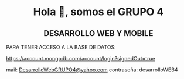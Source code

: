 <h1 align="center">Hola 👋, somos el GRUPO 4</h1>
<h2 align="center"> DESARROLLO WEB Y MOBILE</h2>

<p align="left">
</p>




<p>PARA TENER ACCESO A LA BASE DE DATOS:


https://account.mongodb.com/account/login?signedOut=true

mail: DesarrolloWebGRUPO4@yahoo.com
contraseña: desarrolloWEB4</p>
